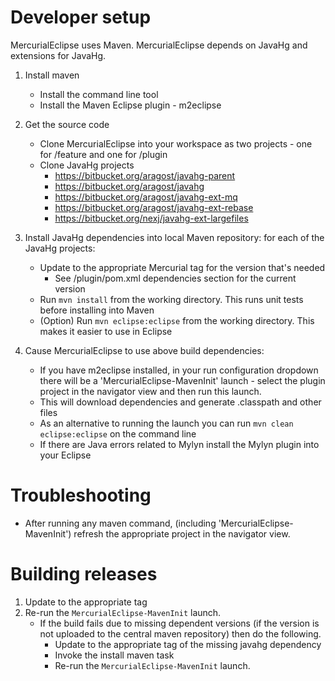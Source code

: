 
# Developer setup

MercurialEclipse uses Maven. MercurialEclipse depends on JavaHg and extensions for JavaHg.

1. Install maven
    * Install the command line tool
    * Install the Maven Eclipse plugin - m2eclipse 

2. Get the source code
    * Clone MercurialEclipse into your workspace as two projects - one for /feature and one for /plugin 
    * Clone JavaHg projects
        * https://bitbucket.org/aragost/javahg-parent
        * https://bitbucket.org/aragost/javahg 
        * https://bitbucket.org/aragost/javahg-ext-mq
        * https://bitbucket.org/aragost/javahg-ext-rebase
        * https://bitbucket.org/nexj/javahg-ext-largefiles
        
3. Install JavaHg dependencies into local Maven repository: for each of the JavaHg projects:
	* Update to the appropriate Mercurial tag for the version that's needed
	   * See /plugin/pom.xml dependencies section for the current version
	* Run `mvn install` from the working directory. This runs unit tests before installing into Maven
	* (Option) Run `mvn eclipse:eclipse` from the working directory. This makes it easier to use in Eclipse

3. Cause MercurialEclipse to use above build dependencies:
    * If you have m2eclipse installed, in your run configuration dropdown there will be 
      a 'MercurialEclipse-MavenInit' launch - select the plugin project in the navigator view and 
      then run this launch.
    * This will download dependencies and generate .classpath and other files
    * As an alternative to running the launch you can run `mvn clean eclipse:eclipse` on the command line
    * If there are Java errors related to Mylyn install the Mylyn plugin into your Eclipse
    
# Troubleshooting
  
* After running any maven command, (including 'MercurialEclipse-MavenInit') refresh the appropriate 
  project in the navigator view.
    
# Building releases
  
1. Update to the appropriate tag
2. Re-run the `MercurialEclipse-MavenInit` launch. 
    * If the build fails due to missing dependent versions (if the version is not uploaded to the central 
      maven repository) then do the following.
        * Update to the appropriate tag of the missing javahg dependency
        * Invoke the install maven task
        * Re-run the `MercurialEclipse-MavenInit` launch.
